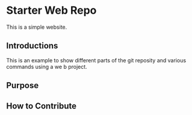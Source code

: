 # Starter Web Repo

This is a simple website.
## Introductions

This is an example to show different parts of the git reposity and various commands using a we b project.
## Purpose

## How to Contribute